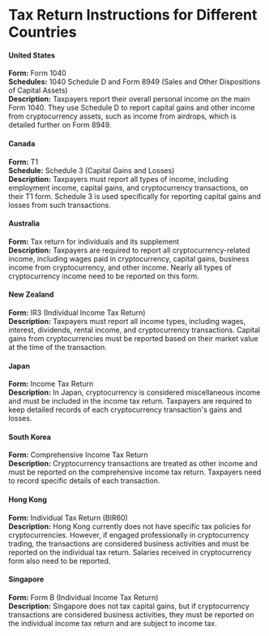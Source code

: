 # Tax Return Instructions for Different Countries

#### United States

**Form:** Form 1040\
**Schedules:** 1040 Schedule D and Form 8949 (Sales and Other Dispositions of Capital Assets)\
**Description:** Taxpayers report their overall personal income on the main Form 1040. They use Schedule D to report capital gains and other income from cryptocurrency assets, such as income from airdrops, which is detailed further on Form 8949.

#### Canada

**Form:** T1\
**Schedule:** Schedule 3 (Capital Gains and Losses)\
**Description:** Taxpayers must report all types of income, including employment income, capital gains, and cryptocurrency transactions, on their T1 form. Schedule 3 is used specifically for reporting capital gains and losses from such transactions.

#### Australia

**Form:** Tax return for individuals and its supplement\
**Description:** Taxpayers are required to report all cryptocurrency-related income, including wages paid in cryptocurrency, capital gains, business income from cryptocurrency, and other income. Nearly all types of cryptocurrency income need to be reported on this form.

#### New Zealand

**Form:** IR3 (Individual Income Tax Return)\
**Description:** Taxpayers must report all income types, including wages, interest, dividends, rental income, and cryptocurrency transactions. Capital gains from cryptocurrencies must be reported based on their market value at the time of the transaction.

#### Japan

**Form:** Income Tax Return\
**Description:** In Japan, cryptocurrency is considered miscellaneous income and must be included in the income tax return. Taxpayers are required to keep detailed records of each cryptocurrency transaction's gains and losses.

#### South Korea

**Form:** Comprehensive Income Tax Return\
**Description:** Cryptocurrency transactions are treated as other income and must be reported on the comprehensive income tax return. Taxpayers need to record specific details of each transaction.

#### Hong Kong

**Form:** Individual Tax Return (BIR60)\
**Description:** Hong Kong currently does not have specific tax policies for cryptocurrencies. However, if engaged professionally in cryptocurrency trading, the transactions are considered business activities and must be reported on the individual tax return. Salaries received in cryptocurrency form also need to be reported.

#### Singapore

**Form:** Form B (Individual Income Tax Return)\
**Description:** Singapore does not tax capital gains, but if cryptocurrency transactions are considered business activities, they must be reported on the individual income tax return and are subject to income tax.
